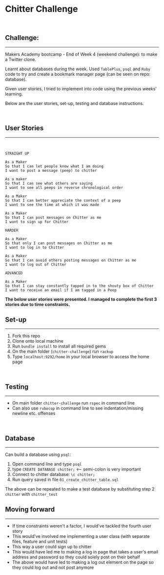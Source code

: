 Chitter Challenge
=================

<br>

## Challenge:
---

Makers Academy bootcamp - End of Week 4 (weekend challenge): to make a Twitter clone. <br>

Learnt about databases during the week. Used `TablePlus`, `psql` and `Ruby` code to try and create a bookmark manager page (can be seen on repo: database). <br>

Given user stories, I tried to implement into code using the previous weeks' learning. <br>

Below are the user stories, set-up, testing and database instructions.

<br>

## User Stories
---
<br>

```
STRAIGHT UP

As a Maker
So that I can let people know what I am doing  
I want to post a message (peep) to chitter

As a maker
So that I can see what others are saying  
I want to see all peeps in reverse chronological order

As a Maker
So that I can better appreciate the context of a peep
I want to see the time at which it was made

As a Maker
So that I can post messages on Chitter as me
I want to sign up for Chitter

HARDER

As a Maker
So that only I can post messages on Chitter as me
I want to log in to Chitter

As a Maker
So that I can avoid others posting messages on Chitter as me
I want to log out of Chitter

ADVANCED

As a Maker
So that I can stay constantly tapped in to the shouty box of Chitter
I want to receive an email if I am tagged in a Peep
```
**The below user stories were presented. I managed to complete the first 3 stories due to time constraints.**
<br>

## Set-up
---
1. Fork this repo
2. Clone onto local machine
3. Run `bundle install` to install all required gems
4. On the main folder (`chitter-challenge`) run `rackup`
5. Type `localhost:9292/home` in your local browser to access the home page

<br>

## Testing
---
- On main folder `chitter-challenge` run `rspec` in command line
- Can also use `rubocop` in command line to see indentation/missing newline etc. offenses

<br>

## Database
---
Can build a database using `psql`:
1. Open command line and type `psql`
2. type `CREATE DATABASE chitter;` <-- semi-colon is very important
3. Connect to chitter database: `\c chitter;`
4. Run query saved in file `01_create_chitter_table.sql`

The above can be repeated to make a test database by substituting step 2 `chitter` with `chitter_test`

## Moving forward
---
- If time constraints weren't a factor, I would've tackled the fourth user story
- This would've involved me implementing a user class (with separate files, feature and unit tests)
- This way a user could sign up to chitter
- This would have led me to making a log in page that takes a user's email address and password so they could solely post on their behalf
- The above would have led to making a log out element on the page so they could log out and not post anymore